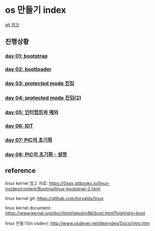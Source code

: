 # os 만들기 index

[git 링크](https://github.com/NoelBird/os-making)

## 진행상황

### [day 01: bootstrap](01.md)

### [day 02: bootloader](02.md)

### [day 03: protected mode 진입](03.md)

### [day 04: protected mode 진입(2)](04.md)

### [day 05: 인터럽트와 예외](05.md)

### [day 06: IDT](06.md)

### [day 07: PIC의 초기화](07.md)

### [day 08: PIC의 초기화 - 설명](08.md)





## reference

linux kernel 참고 자료: https://0xax.gitbooks.io/linux-insides/content/Booting/linux-bootstrap-2.html

linux kernel git: https://github.com/torvalds/linux

linux kernel document: https://www.kernel.org/doc/html/latest/x86/boot.html?highlight=boot

linux 만들기(in osdev): http://www.osdever.net/bkerndev/Docs/intro.htm